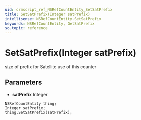 ```yaml
---
uid: crmscript_ref_NSRefCountEntity_SetSatPrefix
title: SetSatPrefix(Integer satPrefix)
intellisense: NSRefCountEntity.SetSatPrefix
keywords: NSRefCountEntity, GetSatPrefix
so.topic: reference
---
```


# SetSatPrefix(Integer satPrefix)

size of prefix for Satellite use of this counter

## Parameters

* **satPrefix** Integer

```crmscript
NSRefCountEntity thing;
Integer satPrefix;
thing.SetSatPrefix(satPrefix);
```

